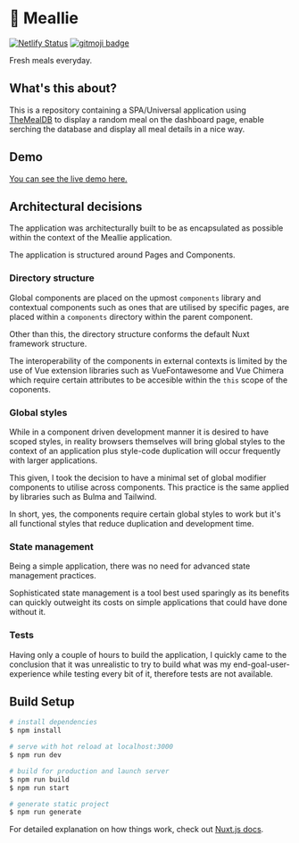 # 🥗 Meallie

[![Netlify Status](https://api.netlify.com/api/v1/badges/447ff5f1-5483-4abc-acd7-026c17f9bb2c/deploy-status)](https://app.netlify.com/sites/meallie/deploys) [![gitmoji badge](https://img.shields.io/badge/gitmoji-%20😜%20😍-FFDD67.svg?style=flat-square)](https://github.com/carloscuesta/gitmoji)

Fresh meals everyday.

## What's this about?

This is a repository containing a SPA/Universal application using [TheMealDB](https://www.themealdb.com) to display a random meal on the dashboard page, enable serching the database and display all meal details in a nice way.

## Demo

[You can see the live demo here.](https://meallie.com)

## Architectural decisions

The application was architecturally built to be as encapsulated as possible within the context of the Meallie application.

The application is structured around Pages and Components.

### Directory structure

Global components are placed on the upmost `components` library and contextual components such as ones that are utilised by specific pages, are placed within a `components` directory within the parent component.

Other than this, the directory structure conforms the default Nuxt framework structure.

The interoperability of the components in external contexts is limited by the use of  Vue extension libraries such as VueFontawesome and Vue Chimera which require certain attributes to be accesible within the `this` scope of the coponents.

### Global styles

While in a component driven development manner it is desired to have scoped styles, in reality browsers themselves will bring global styles to the context of an application plus style-code duplication will occur frequently with larger applications.

This given, I took the decision to have a minimal set of global modifier components to utilise across components. This practice is the same applied by libraries such as Bulma and Tailwind.

In short, yes, the components require certain global styles to work but it's all functional styles that reduce duplication and development time.

### State management   

Being a simple application, there was no need for advanced state management practices.

Sophisticated state management is a tool best used sparingly as its benefits can quickly outweight its costs on simple applications that could have done without it.

### Tests

Having only a couple of hours to build the application, I quickly came to the conclusion that it was unrealistic to try to build what was my end-goal-user-experience while testing every bit of it, therefore tests are not available.

## Build Setup

```bash
# install dependencies
$ npm install

# serve with hot reload at localhost:3000
$ npm run dev

# build for production and launch server
$ npm run build
$ npm run start

# generate static project
$ npm run generate
```

For detailed explanation on how things work, check out [Nuxt.js docs](https://nuxtjs.org).
